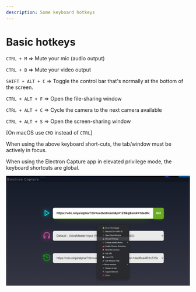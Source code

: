 ```yaml
---
description: Some keyboard hotkeys
---
```


# Basic hotkeys

`CTRL + M` => Mute your mic (audio output)

`CTRL + B` => Mute your video output

`SHIFT + ALT + C` => Toggle the control bar that's normally at the bottom of the screen.

`CTRL + ALT + F` => Open the file-sharing window

`CTRL + ALT + C` => Cycle the camera to the next camera available

`CTRL + ALT + S` => Open the screen-sharing window

\[On macOS use `CMD` instead of `CTRL`]

When using the above keyboard short-cuts, the tab/window must be actively in focus.

When using the Electron Capture app in elevated privilege mode, the keyboard shortcuts are global.

![](<../../.gitbook/assets/image (90) (2).png>)
